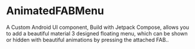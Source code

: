 # AnimatedFABMenu

A Custom Android UI component, Build with Jetpack Compose, allows you to add a beautiful material 3 designed floating menu,
which can be shown or hidden with beautiful animations by pressing the attached FAB.. 
